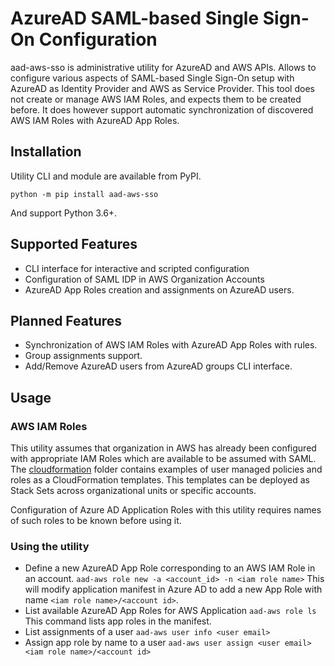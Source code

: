 # AzureAD SAML-based Single Sign-On Configuration

aad-aws-sso is administrative utility for AzureAD and AWS APIs. Allows to configure various aspects of SAML-based
Single Sign-On setup with AzureAD as Identity Provider and AWS as Service Provider.
This tool does not create or manage AWS IAM Roles, and expects them to be created before. It does
however support automatic synchronization of discovered AWS IAM Roles with AzureAD App Roles.

## Installation

Utility CLI and module are available from PyPI.

`python -m pip install aad-aws-sso`

And support Python 3.6+.

## Supported Features

* CLI interface for interactive and scripted configuration
* Configuration of SAML IDP in AWS Organization Accounts
* AzureAD App Roles creation and assignments on AzureAD users.

## Planned Features
* Synchronization of AWS IAM Roles with AzureAD App Roles with rules.
* Group assignments support.
* Add/Remove AzureAD users from AzureAD groups CLI interface.

## Usage

### AWS IAM Roles

This utility assumes that organization in AWS has already been configured with appropriate
IAM Roles which are available to be assumed with SAML. The [cloudformation](./cloudformation)
folder contains examples of user managed policies and roles as a CloudFormation templates.
This templates can be deployed as Stack Sets across organizational units or specific accounts.

Configuration of Azure AD Application Roles with this utility requires names of such roles
to be known before using it.

### Using the utility

* Define a new AzureAD App Role corresponding to an AWS IAM Role in an account.
  `aad-aws role new -a <account_id> -n <iam role name>`
  This will modify application manifest in Azure AD to add a new App Role with
  name `<iam role name>/<account id>`.
* List available AzureAD App Roles for AWS Application
  `aad-aws role ls`
  This command lists app roles in the manifest.
* List assignments of a user
  `aad-aws user info <user email>  `
* Assign app role by name to a user
  `aad-aws user assign <user email> <iam role name>/<account id>`